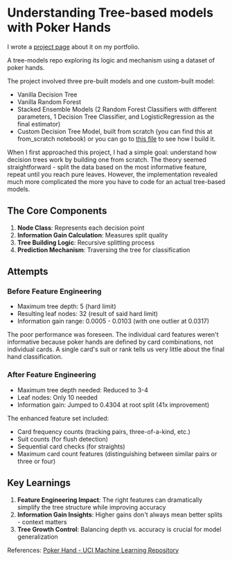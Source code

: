 # Understanding Tree-based models with Poker Hands

I wrote a [project page](https://ethannguyen2k.github.io/projects/poker/poker.html) about it on my portfolio.

A tree-models repo exploring its logic and mechanism using a dataset of poker hands.

The project involved three pre-built models and one custom-built model:

- Vanilla Decision Tree
- Vanilla Random Forest
- Stacked Ensemble Models (2 Random Forest Classifiers with different parameters, 1 Decision Tree Classifier, and LogisticRegression as the final estimator)
- Custom Decision Tree Model, built from scratch (you can find this at from_scratch notebook) or you can go to [this file](from_scratch_how_to.md) to see how I build it.

When I first approached this project, I had a simple goal: understand how decision trees work by building one from scratch. The theory seemed straightforward - split the data based on the most informative feature, repeat until you reach pure leaves. However, the implementation revealed much more complicated the more you have to code for an actual tree-based models.

## The Core Components
1. **Node Class**: Represents each decision point
2. **Information Gain Calculation**: Measures split quality
3. **Tree Building Logic**: Recursive splitting process
4. **Prediction Mechanism**: Traversing the tree for classification

## Attempts
### Before Feature Engineering
- Maximum tree depth: 5 (hard limit)
- Resulting leaf nodes: 32 (result of said hard limit)
- Information gain range: 0.0005 - 0.0103 (with one outlier at 0.0317)

The poor performance was foreseen. The individual card features weren't informative because poker hands are defined by card combinations, not individual cards. A single card's suit or rank tells us very little about the final hand classification.

### After Feature Engineering
- Maximum tree depth needed: Reduced to 3-4
- Leaf nodes: Only 10 needed
- Information gain: Jumped to 0.4304 at root split (41x improvement)

The enhanced feature set included:
- Card frequency counts (tracking pairs, three-of-a-kind, etc.)
- Suit counts (for flush detection)
- Sequential card checks (for straights)
- Maximum card count features (distinguishing between similar pairs or three or four)

## Key Learnings
1. **Feature Engineering Impact**: The right features can dramatically simplify the tree structure while improving accuracy
2. **Information Gain Insights**: Higher gains don't always mean better splits - context matters
3. **Tree Growth Control**: Balancing depth vs. accuracy is crucial for model generalization


References: [Poker Hand - UCI Machine Learning Repository](https://archive.ics.uci.edu/dataset/158/poker+hand)
